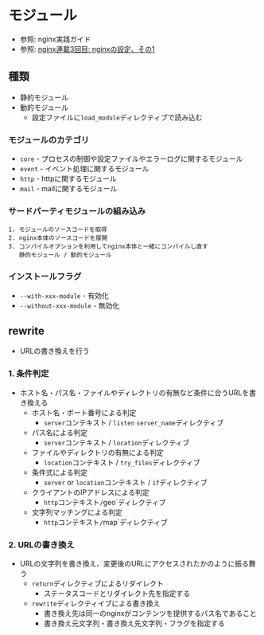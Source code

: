 # モジュール
- 参照: nginx実践ガイド
- 参照: [nginx連載3回目: nginxの設定、その1](https://heartbeats.jp/hbblog/2012/02/nginx03.html#more)

## 種類
- 静的モジュール
- 動的モジュール
  - 設定ファイルに`load_module`ディレクティブで読み込む

### モジュールのカテゴリ
- `core` - プロセスの制御や設定ファイルやエラーログに関するモジュール
- `event` - イベント処理に関するモジュール
- `http` - httpに関するモジュール
- `mail` - mailに関するモジュール

### サードパーティモジュールの組み込み
```
1. モジュールのソースコードを取得
2. nginx本体のソースコードを展開
3. コンパイルオプションを利用してnginx本体と一緒にコンパイルし直す
   静的モジュール / 動的モジュール
```

### インストールフラグ
- `--with-xxx-module`    - 有効化
- `--without-xxx-module` - 無効化

## rewrite
- URLの書き換えを行う

### 1. 条件判定
- ホスト名・パス名・ファイルやディレクトリの有無など条件に合うURLを書き換える
  - ホスト名・ポート番号による判定
    - `server`コンテキスト / `listen` `server_name`ディレクティブ
  - パス名による判定
    - `server`コンテキスト / `location`ディレクティブ
  - ファイルやディレクトリの有無による判定
    - `location`コンテキスト / `try_files`ディレクティブ
  - 条件式による判定
    - `server` or `location`コンテキスト / `if`ディレクティブ
  - クライアントのIPアドレスによる判定
    - `http`コンテキスト` / `geo`ディレクティブ
  - 文字列マッチングによる判定
    - `http`コンテキスト` / `map`ディレクティブ

### 2. URLの書き換え
- URLの文字列を書き換え、変更後のURLにアクセスされたかのように振る舞う
  - `return`ディレクティブによるリダイレクト
    - ステータスコードとリダイレクト先を指定する
  - `rewrite`ディレクティイブによる書き換え
    - 書き換え先は同一のnginxがコンテンツを提供するパス名であること
    - 書き換え元文字列・書き換え先文字列・フラグを指定する
